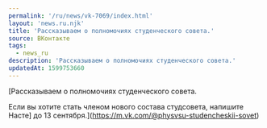 ```yaml
---
permalink: '/ru/news/vk-7069/index.html'
layout: 'news.ru.njk'
title: 'Рассказываем о полномочиях студенческого совета.'
source: ВКонтакте
tags:
  - news_ru
description: 'Рассказываем о полномочиях студенческого совета.'
updatedAt: 1599753660
---
```

[Рассказываем о полномочиях студенческого совета.

Если вы хотите стать членом нового состава студсовета, напишите Насте] до 13 сентября.](https://m.vk.com/@physvsu-studencheskii-sovet)
